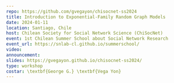```yaml
---
repo: https://github.com/gvegayon/chisocnet-ss2024
title: Introduction to Exponential-Family Random Graph Models
date: 2024-01-11
location: Santiago, Chile
host: Chilean Society for Social Network Science (ChiSocNet)
event: 1st Chilean Summer School about Social Network Research
event_url: https://snlab-cl.github.io/summerschool/
video:
announcement: 
slides: https://gvegayon.github.io/chisocnet-ss2024/
type: workshop
costar: \textbf{George G.} \textbf{Vega Yon}
---
```


